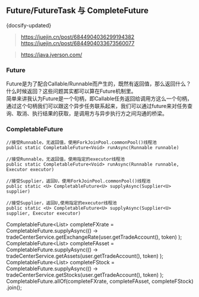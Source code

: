 ## Future/FutureTask 与 CompleteFuture
{docsify-updated}



>https://juejin.cn/post/6844904036299194382  
>https://juejin.cn/post/6844904033673560077

>https://java.jverson.com/


### Future
Future是为了配合Callable/Runnable而产生的，既然有返回值，那么返回什么？什么时候返回？这些问题其实都可以算在Future机制里。  
简单来讲我认为Future是一个句柄，即Callable任务返回给调用方这么一个句柄，通过这个句柄我们可以跟这个异步任务联系起来，我们可以通过future来对任务查询、取消、执行结果的获取，是调用方与异步执行方之间沟通的桥梁。

### CompletableFuture
```
//接受Runnable，无返回值，使用ForkJoinPool.commonPool()线程池
public static CompletableFuture<Void> runAsync(Runnable runnable)

//接受Runnable，无返回值，使用指定的executor线程池  
public static CompletableFuture<Void> runAsync(Runnable runnable, Executor executor)
  
//接受Supplier，返回U，使用ForkJoinPool.commonPool()线程池
public static <U> CompletableFuture<U> supplyAsync(Supplier<U> supplier)
  
//接受Supplier，返回U,使用指定的executor线程池 
public static <U> CompletableFuture<U> supplyAsync(Supplier<U> supplier, Executor executor)
```


CompletableFuture<List<Xrate>> completeFXrate = CompletableFuture.supplyAsync(() ->
		tradeCenterService.getExchangeRate(user.getTradeAccount(), token)
);
CompletableFuture<List<Assets>> completeFAsset = CompletableFuture.supplyAsync(() ->
		tradeCenterService.getAssets(user.getTradeAccount(), token)
);
CompletableFuture<List<Stock>> completeFStock = CompletableFuture.supplyAsync(() ->
		tradeCenterService.getStocks(user.getTradeAccount(), token)
);
CompletableFuture.allOf(completeFXrate, completeFAsset, completeFStock)
		.join();
